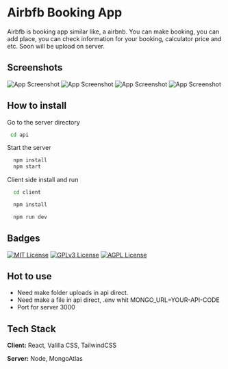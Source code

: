 
# Airbfb Booking App

Airbfb is booking app similar like, a airbnb. You can make booking, you can add place, you can check information for your booking, calculator price and etc.
Soon will be upload on server.


## Screenshots

![App Screenshot](https://i.ibb.co/QFdCQQ0/Airbfb.png)
![App Screenshot](https://i.ibb.co/zbsHTQK/Airbfb2.png)
![App Screenshot](https://i.ibb.co/P5pypRR/Airbfb3.png)
![App Screenshot](https://i.ibb.co/t4tyCZR/Airbfb4.png)


## How to install


Go to the server directory

```bash
 cd api
```



Start the server

```bash
  npm install
  npm start
```
Client side install and run
```bash
  cd client
```
```bash
  npm install
```
```bash
  npm run dev
```





## Badges


[![MIT License](https://img.shields.io/badge/License-MIT-green.svg)](https://choosealicense.com/licenses/mit/)
[![GPLv3 License](https://img.shields.io/badge/License-GPL%20v3-yellow.svg)](https://opensource.org/licenses/)
[![AGPL License](https://img.shields.io/badge/license-AGPL-blue.svg)](http://www.gnu.org/licenses/agpl-3.0)


## Hot to use

- Need make folder uploads in api direct.
- Need make a file in api direct, .env whit MONGO_URL=YOUR-API-CODE
- Port for server 3000


## Tech Stack

**Client:** React, Valilla CSS, TailwindCSS

**Server:** Node, MongoAtlas
